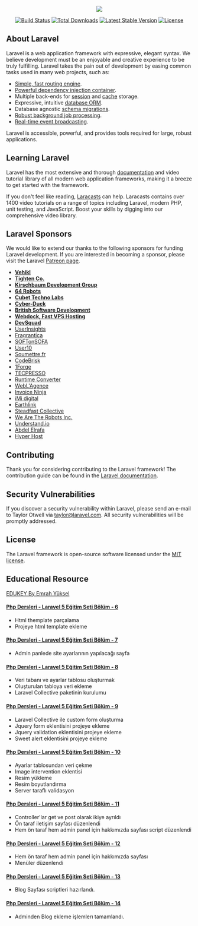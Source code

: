 <p align="center"><img src="https://laravel.com/assets/img/components/logo-laravel.svg"></p>

<p align="center">
<a href="https://travis-ci.org/laravel/framework"><img src="https://travis-ci.org/laravel/framework.svg" alt="Build Status"></a>
<a href="https://packagist.org/packages/laravel/framework"><img src="https://poser.pugx.org/laravel/framework/d/total.svg" alt="Total Downloads"></a>
<a href="https://packagist.org/packages/laravel/framework"><img src="https://poser.pugx.org/laravel/framework/v/stable.svg" alt="Latest Stable Version"></a>
<a href="https://packagist.org/packages/laravel/framework"><img src="https://poser.pugx.org/laravel/framework/license.svg" alt="License"></a>
</p>

## About Laravel

Laravel is a web application framework with expressive, elegant syntax. We believe development must be an enjoyable and creative experience to be truly fulfilling. Laravel takes the pain out of development by easing common tasks used in many web projects, such as:

- [Simple, fast routing engine](https://laravel.com/docs/routing).
- [Powerful dependency injection container](https://laravel.com/docs/container).
- Multiple back-ends for [session](https://laravel.com/docs/session) and [cache](https://laravel.com/docs/cache) storage.
- Expressive, intuitive [database ORM](https://laravel.com/docs/eloquent).
- Database agnostic [schema migrations](https://laravel.com/docs/migrations).
- [Robust background job processing](https://laravel.com/docs/queues).
- [Real-time event broadcasting](https://laravel.com/docs/broadcasting).

Laravel is accessible, powerful, and provides tools required for large, robust applications.

## Learning Laravel

Laravel has the most extensive and thorough [documentation](https://laravel.com/docs) and video tutorial library of all modern web application frameworks, making it a breeze to get started with the framework.

If you don't feel like reading, [Laracasts](https://laracasts.com) can help. Laracasts contains over 1400 video tutorials on a range of topics including Laravel, modern PHP, unit testing, and JavaScript. Boost your skills by digging into our comprehensive video library.

## Laravel Sponsors

We would like to extend our thanks to the following sponsors for funding Laravel development. If you are interested in becoming a sponsor, please visit the Laravel [Patreon page](https://patreon.com/taylorotwell).

- **[Vehikl](https://vehikl.com/)**
- **[Tighten Co.](https://tighten.co)**
- **[Kirschbaum Development Group](https://kirschbaumdevelopment.com)**
- **[64 Robots](https://64robots.com)**
- **[Cubet Techno Labs](https://cubettech.com)**
- **[Cyber-Duck](https://cyber-duck.co.uk)**
- **[British Software Development](https://www.britishsoftware.co)**
- **[Webdock, Fast VPS Hosting](https://www.webdock.io/en)**
- **[DevSquad](https://devsquad.com)**
- [UserInsights](https://userinsights.com)
- [Fragrantica](https://www.fragrantica.com)
- [SOFTonSOFA](https://softonsofa.com/)
- [User10](https://user10.com)
- [Soumettre.fr](https://soumettre.fr/)
- [CodeBrisk](https://codebrisk.com)
- [1Forge](https://1forge.com)
- [TECPRESSO](https://tecpresso.co.jp/)
- [Runtime Converter](http://runtimeconverter.com/)
- [WebL'Agence](https://weblagence.com/)
- [Invoice Ninja](https://www.invoiceninja.com)
- [iMi digital](https://www.imi-digital.de/)
- [Earthlink](https://www.earthlink.ro/)
- [Steadfast Collective](https://steadfastcollective.com/)
- [We Are The Robots Inc.](https://watr.mx/)
- [Understand.io](https://www.understand.io/)
- [Abdel Elrafa](https://abdelelrafa.com)
- [Hyper Host](https://hyper.host)

## Contributing

Thank you for considering contributing to the Laravel framework! The contribution guide can be found in the [Laravel documentation](https://laravel.com/docs/contributions).

## Security Vulnerabilities

If you discover a security vulnerability within Laravel, please send an e-mail to Taylor Otwell via [taylor@laravel.com](mailto:taylor@laravel.com). All security vulnerabilities will be promptly addressed.

## License

The Laravel framework is open-source software licensed under the [MIT license](https://opensource.org/licenses/MIT).

## Educational Resource

[EDUKEY By Emrah Yüksel](https://www.youtube.com/playlist?list=PLZtkgIR0fgTH2bZmadFPgwCTKIctvMwpM)

#### [Php Dersleri - Laravel 5 Eğitim Seti Bölüm - 6](https://www.youtube.com/watch?v=xwbkvRhM5hg&list=PLZtkgIR0fgTH2bZmadFPgwCTKIctvMwpM&index=6)
- Html themplate parçalama
- Projeye html template ekleme

#### [Php Dersleri - Laravel 5 Eğitim Seti Bölüm - 7](https://www.youtube.com/watch?v=tfRpwXoQ488&list=PLZtkgIR0fgTH2bZmadFPgwCTKIctvMwpM&index=7)
- Admin panlede site ayarlarının yapılacağı sayfa

#### [Php Dersleri - Laravel 5 Eğitim Seti Bölüm - 8](https://www.youtube.com/watch?v=0fdm_ZyvwA0&list=PLZtkgIR0fgTH2bZmadFPgwCTKIctvMwpM&index=8)
- Veri tabanı ve ayarlar tablosu oluşturmak
- Oluşturulan tabloya veri ekleme
- Laravel Collective paketinin kurulumu

#### [Php Dersleri - Laravel 5 Eğitim Seti Bölüm - 9](https://www.youtube.com/watch?v=Or31mhNXz3s&list=PLZtkgIR0fgTH2bZmadFPgwCTKIctvMwpM&index=9)
- Laravel Collective ile custom form oluşturma
- Jquery form eklentisini projeye ekleme
- Jquery validation eklentisini projeye ekleme
- Sweet alert eklentisini projeye ekleme

#### [Php Dersleri - Laravel 5 Eğitim Seti Bölüm - 10](https://www.youtube.com/watch?v=JbOtCDfvjM0&list=PLZtkgIR0fgTH2bZmadFPgwCTKIctvMwpM&index=10)
- Ayarlar tablosundan veri çekme
- Image intervention eklentisi
- Resim yükleme
- Resim boyutlandırma
- Server taraflı validasyon

#### [Php Dersleri - Laravel 5 Eğitim Seti Bölüm - 11](https://www.youtube.com/watch?v=19GgEf1DI-E&list=PLZtkgIR0fgTH2bZmadFPgwCTKIctvMwpM&index=11)
- Controller'lar get ve post olarak ikiye ayrıldı
- Ön taraf iletişim sayfası düzenlendi
- Hem ön taraf hem admin panel için hakkımızda sayfası script düzenlendi

#### [Php Dersleri - Laravel 5 Eğitim Seti Bölüm - 12](https://www.youtube.com/watch?v=m050VQTuHNo&list=PLZtkgIR0fgTH2bZmadFPgwCTKIctvMwpM&index=12)
- Hem ön taraf hem admin panel için hakkımızda sayfası 
- Menüler düzenlendi

#### [Php Dersleri - Laravel 5 Eğitim Seti Bölüm - 13](https://www.youtube.com/watch?v=LJGdl4Xbs_Y&list=PLZtkgIR0fgTH2bZmadFPgwCTKIctvMwpM&index=13)
- Blog Sayfası scriptleri hazırlandı.

#### [Php Dersleri - Laravel 5 Eğitim Seti Bölüm - 14](https://www.youtube.com/watch?v=zhPczBolUBI&list=PLZtkgIR0fgTH2bZmadFPgwCTKIctvMwpM&index=14)
- Adminden Blog ekleme işlemlerı tamamlandı.